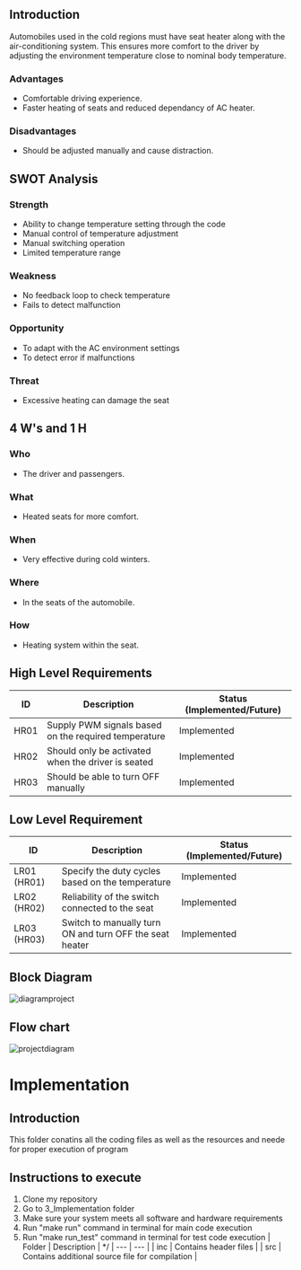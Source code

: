 ## Introduction
Automobiles used in the cold regions must have seat heater along with the air-conditioning system.
This ensures more comfort to the driver by adjusting the environment temperature close to nominal body temperature.
### Advantages
* Comfortable driving experience.
* Faster heating of seats and reduced dependancy of AC heater.
### Disadvantages
* Should be adjusted manually and cause distraction.
## SWOT Analysis
### Strength
* Ability to change temperature setting through the code
* Manual control of temperature adjustment
* Manual switching operation
* Limited temperature range
### Weakness
* No feedback loop to check temperature
* Fails to detect malfunction
### Opportunity
* To adapt with the AC environment settings
* To detect error if malfunctions
### Threat
* Excessive heating can damage the seat
## 4 W's and 1 H
### Who
* The driver and passengers.
### What
* Heated seats for more comfort.
### When
* Very effective during cold winters.
### Where
* In the seats of the automobile.
### How
* Heating system within the seat.

## High Level Requirements
| ID | Description | Status (Implemented/Future) |
| --- | --- | --- |
| HR01 | Supply PWM signals based on the required temperature | Implemented |
| HR02 | Should only be activated when the driver is seated | Implemented |
| HR03 | Should be able to turn OFF manually | Implemented |

## Low Level Requirement
| ID | Description | Status (Implemented/Future) |
| --- | --- | --- |
| LR01 (HR01) | Specify the duty cycles based on the temperature | Implemented |
| LR02 (HR02) | Reliability of the switch connected to the seat | Implemented |
| LR03 (HR03) | Switch to manually turn ON and turn OFF the seat heater | Implemented |


## Block Diagram

![diagramproject](https://user-images.githubusercontent.com/94305490/144293871-4a08c073-3ee0-430a-8db0-5597a8feb310.png)


## Flow chart

![projectdiagram](https://user-images.githubusercontent.com/94305490/144293951-978efe91-5e07-4926-8043-1749c311f18f.png)


# Implementation
## Introduction
This folder conatins all the coding files as well as the resources and neede for proper execution of program
## Instructions to execute
1. Clone my repository
2. Go to 3_Implementation folder
3. Make sure your system meets all software and hardware requirements
4. Run "make run" command in terminal for main code execution
5. Run "make run_test" command in terminal for test code execution
| Folder | Description |
*/
| --- | --- |
| inc | Contains header files |
| src | Contains additional source file for compilation |

